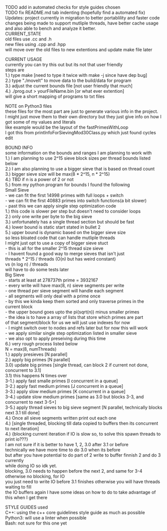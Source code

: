 TODO add in automated checks for style guides chosen  
TODO fix README.md tab indenting (hopefully find a automated fix)  
Updates: project currently in migration to better portablility and faster code  
changes being made to support mutliple threads, have better cache usage  
and also able to bench and analyze it better.  
CURRENT_STATE  
old files use .cc and .h  
new files using .cpp and .hpp  
will move over the old files to new extentions and update make file later  
  
CURRENT USAGE  
currently you can try this out but its not that user friendly  
steps are  
1.) type make [need to type it twice with make -j since have dep bug]  
2.) type "./moveIt" to move data to the build/data for program  
3.) adjust the current bounds file [not user friendly that much]  
4.) ./prog.out > yourFileName.bin [or what ever extention]  
will give a short mapping of programs to txt files  
  
NOTE on Python3 files  
these files for the most part are just to generate various info in the project.  
I might just move them to their own directory but they just give info on how I  
got some of my values and literals  
like example would be the layout of the fastPrimesWithLoop  
I got this from printInfoForSievingMod30Class.py which just found cycles  
edit

  
BOUND INFO  
some information on the bounds and ranges I am planning to work with  
1.) I am planning to use 2^15 sieve block sizes per thread bounds listed below  
2.) I am also planning to use a bigger sieve that is based on thread count  
3.) bigger sieve size will be max(8 * 2^15, n * 2^15)  
4.) TBD if n is a power of 2 or not  
5.) from my python program for bounds I found the following  
    Small Sieve  
        - we can fit the first 14998 primes with full loops + switch   
        - we can fit the first 40883 primes into switch functions(a bit slower)   
        - past this we can apply single step optimization code   
            1.) this code is slower per step but doesn't need to consider loops   
            2.) only one write per byte to the big sieve   
            3.) unfortunately has a single thread section but should be fast   
            4.) lower bound is static start stated in bullet 2   
            5.) upper bound is dynamic based on the bigger sieve size   
            so less bloated code that can handle mutliple threads   
            I might just opt to use a copy of bigger sieve stuct   
        - this is all for the smaller 2^15 thread size sieve  
        - I havent found a good way to merge sieves that isn't just  
        threads * 2^15 / threads (O(n) but has weird constant)  
        vs (n log n) / threads  
        will have to do some tests later  
    Big Sieve  
        - starts at least at 278737th prime = 3932167   
        - every write will have max(8, n) sieve segments per write  
        - one thread per sieve segment will handle each segment  
        - all segments will only deal with a prime once  
        - by this we kinda keep them sorted and only traverse primes in the  
        current block  
        - the upper bound goes upto the pi(sqrt(n)) minus smaller primes  
        - the idea is to have a array of lists that store which primes are part  
        of that segment/block for us we will just use indexes for now  
        - I might switch over to nodes and refs later but for now this will work  
        - we apply similar single step optimization listed in smaller sieve  
        - we also opt to apply preseiving during this time  
6.) very rough process listed below  
    N = max(8, numThreads)  
    1.) apply presieves  [N parallel]  
    2.) apply big primes [N parallel]   
    3.0) update big primes [single thread, can block 2 if current not done, concurrent to 3.1]   
    3.1) this happens N times over   
        3-1.) apply fast smalle primes [I concurrent in a queue]  
        3-2.) apply fast medium primes [J concurrent in a queue]  
        3-3.) apply slow medium primes [K concurrent in a queue]  
        3-4.) update slow medium primes [same as 3.0 but blocks 3-3, and concurrent to next 3-5+]  
        3-5.) apply thread sieves to big sieve segment [N parallel, technically blocks next 3.1 till done]   
    4.) Once all sieve segments written print out each one   
    4.) [single threaded, blocking till data copied to buffers then its concurrent to next iteration]  
    4.) {blocking current iteration if IO is slow so, to solve this spawn threads to print io???}  
    I am not sure if it is better to have 1, 2, 3.0 after 3.1 or before  
        technically we have more time to do 3.0 when its before  
        but after you have potential to do part of 2 write to buffer finnish 2 and do 3 currently   
        while doing IO so idk yet.  
    blocking, 3.0 needs to happen before the next 2, and same for 3-4 otherwise no blocking, for IO  
    you just need to write IO before 3.1 finishes otherwise you will have threads waiting to fill  
    the IO buffers again I have some ideas on how to do to take advantage of this when I get there  

STYLE GUIDES used  
C++: using the c++ core guidelines style guide as much as possible  
Python3: will use a linter when possible  
Bash: not sure for this one yet  

